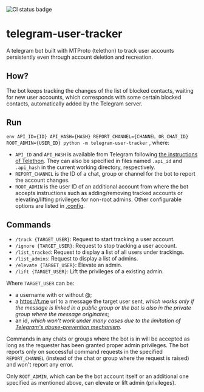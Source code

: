 ![CI status badge](https://github.com/Gowee/traceroute-map-panel/workflows/CI/badge.svg)

# telegram-user-tracker
A telegram bot built with MTProto (telethon) to track user accounts persistently even through account deletion and recreation.

## How?
The bot keeps tracking the changes of the list of blocked contacts, waiting for new user accounts, which corresponds with some certain blocked contacts, automatically added by the Telegram server.

## Run
`env API_ID={ID} API_HASH={HASH} REPORT_CHANNEL={CHANNEL_OR_CHAT_ID} ROOT_ADMIN={USER_ID} python -m telegram-user-tracker`
, where:
* `API_ID` and `API_HASH` is available from Telegram following [the instructions of Telethon](https://docs.telethon.dev/en/latest/basic/signing-in.html). They can also be specified in files named `.api_id` and `.api_hash` in the current working directory, respectively.
* `REPORT_CHANNEL` is the ID of a chat, group or channel for the bot to report the account changes.
* `ROOT_ADMIN` is the user ID of an additional account from where the bot accepts instructions such as adding/removing tracked accounts or elevating/lifting privileges for non-root admins.
Other configurable options are listed in [.config](https://github.com/Gowee/telegram-user-tracker/blob/master/telegram_user_tracker/config.py).

## Commands
* `/track {TARGET_USER}`: Request to start tracking a user account.
* `/ignore {TARGET_USER}`: Request to stop tracking a user account.
* `/list_tracked`: Request to display a list of all users under trackings.
* `/list_admins`: Request to display a list of admins.
* `/elevate {TARGET_USER}`: Elevate an admin.
* `/lift {TARGET_USER}`: Lift the privileges of a existing admin.

Where `TARGET_USER` can be:
* a username with or without @;
* a https://t.me url to a message the target user sent, *which works only if the message is linked in a public group or the bot is also in the private group where the message originates*;
* an id, *which won't work under many cases due to the limitation of [Telegram's abuse-prevention mechanism](https://docs.telethon.dev/en/latest/concepts/entities.html)*.

Commands in any chats or groups where the bot is in will be accepted as long as the requester has been granted proper admin privileges. The bot reports only on successful command requests in the specified `REPORT_CHANNEL` (instead of the chat or group where the request is raised) and won't report any error.

Only `ROOT_ADMIN`, which can be the bot account itself or an additional one specified as mentioned above, can elevate or lift admin (privileges).
